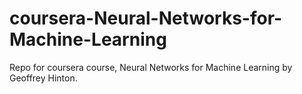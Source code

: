 # coursera-Neural-Networks-for-Machine-Learning
Repo for coursera course, Neural Networks for Machine Learning by Geoffrey Hinton.
